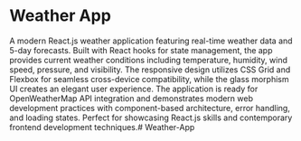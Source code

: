 # Weather App

A modern React.js weather application featuring real-time weather data and 5-day forecasts. Built with React hooks for state management, the app provides current weather conditions including temperature, humidity, wind speed, pressure, and visibility. The responsive design utilizes CSS Grid and Flexbox for seamless cross-device compatibility, while the glass morphism UI creates an elegant user experience. The application is ready for OpenWeatherMap API integration and demonstrates modern web development practices with component-based architecture, error handling, and loading states. Perfect for showcasing React.js skills and contemporary frontend development techniques.# Weather-App
